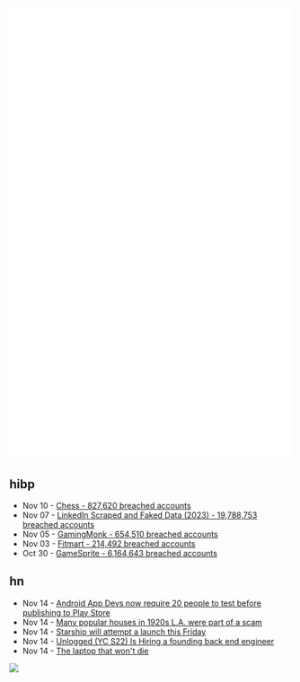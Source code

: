![Metrics](https://raw.githubusercontent.com/phixion/phixion/master/metrics.svg)

## hibp

<!--
for https://github.com/phixion/phixion/blob/main/.github/workflows/feeds.yml
-->
<!--START_SECTION:haveibeenpwnd-->
- Nov 10 - [Chess - 827,620 breached accounts](https://haveibeenpwned.com/PwnedWebsites#Chess)
- Nov 07 - [LinkedIn Scraped and Faked Data (2023) - 19,788,753 breached accounts](https://haveibeenpwned.com/PwnedWebsites#LinkedInScrape2023)
- Nov 05 - [GamingMonk - 654,510 breached accounts](https://haveibeenpwned.com/PwnedWebsites#GamingMonk)
- Nov 03 - [Fitmart - 214,492 breached accounts](https://haveibeenpwned.com/PwnedWebsites#Fitmart)
- Oct 30 - [GameSprite - 6,164,643 breached accounts](https://haveibeenpwned.com/PwnedWebsites#GameSprite)
<!--END_SECTION:haveibeenpwnd-->

## hn

<!--
for https://github.com/phixion/phixion/blob/main/.github/workflows/feeds.yml
-->
<!--START_SECTION:hn-->
- Nov 14 - [Android App Devs now require 20 people to test before publishing to Play Store](https://techcrunch.com/2023/11/09/google-play-tightens-up-rules-for-android-app-developers-to-require-testing-increased-app-review/)
- Nov 14 - [Many popular houses in 1920s L.A. were part of a scam](https://www.atlasobscura.com/articles/los-angeles-home-scam)
- Nov 14 - [Starship will attempt a launch this Friday](https://www.fly.faa.gov/adv/adv_spt.jsp)
- Nov 14 - [Unlogged (YC S22) Is Hiring a founding back end engineer](https://news.ycombinator.com/item?id=38257499)
- Nov 14 - [The laptop that won't die](https://clivethompson.medium.com/the-laptop-that-wont-die-0c478c3fe46c)
<!--END_SECTION:hn-->

<!--
for https://yhype.me
-->
![](https://hit.yhype.me/github/profile?user_id=13013670)
